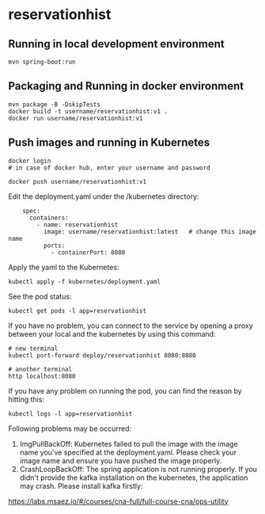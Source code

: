 # reservationhist

## Running in local development environment

```
mvn spring-boot:run
```

## Packaging and Running in docker environment

```
mvn package -B -DskipTests
docker build -t username/reservationhist:v1 .
docker run username/reservationhist:v1
```

## Push images and running in Kubernetes

```
docker login 
# in case of docker hub, enter your username and password

docker push username/reservationhist:v1
```

Edit the deployment.yaml under the /kubernetes directory:
```
    spec:
      containers:
        - name: reservationhist
          image: username/reservationhist:latest   # change this image name
          ports:
            - containerPort: 8080

```

Apply the yaml to the Kubernetes:
```
kubectl apply -f kubernetes/deployment.yaml
```

See the pod status:
```
kubectl get pods -l app=reservationhist
```

If you have no problem, you can connect to the service by opening a proxy between your local and the kubernetes by using this command:
```
# new terminal
kubectl port-forward deploy/reservationhist 8080:8080

# another terminal
http localhost:8080
```

If you have any problem on running the pod, you can find the reason by hitting this:
```
kubectl logs -l app=reservationhist
```

Following problems may be occurred:

1. ImgPullBackOff:  Kubernetes failed to pull the image with the image name you've specified at the deployment.yaml. Please check your image name and ensure you have pushed the image properly.
1. CrashLoopBackOff: The spring application is not running properly. If you didn't provide the kafka installation on the kubernetes, the application may crash. Please install kafka firstly:

https://labs.msaez.io/#/courses/cna-full/full-course-cna/ops-utility

